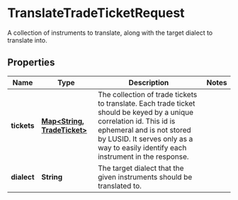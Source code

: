 

# TranslateTradeTicketRequest

A collection of instruments to translate, along with the target dialect to translate into.

## Properties

| Name | Type | Description | Notes |
|------------ | ------------- | ------------- | -------------|
|**tickets** | [**Map&lt;String, TradeTicket&gt;**](TradeTicket.md) | The collection of trade tickets to translate.     Each trade ticket should be keyed by a unique correlation id. This id is ephemeral  and is not stored by LUSID. It serves only as a way to easily identify each instrument in the response. |  |
|**dialect** | **String** | The target dialect that the given instruments should be translated to. |  |



